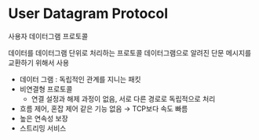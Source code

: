 # User Datagram Protocol
사용자 데이터그램 프로토콜

데이터를 데이터그램 단위로 처리하는 프로토콜
데이터그램으로 알려진 단문 메시지를 교환하기 위해서 사용

- 데이터 그램 : 독립적인 관계를 지니는 패킷
- 비연결형 프로토콜
    - 연결 설정과 해제 과정이 없음, 서로 다른 경로로 독립적으로 처리
- 흐름 제어, 혼잡 제어 같은 기능 없음 → TCP보다 속도 빠름
- 높은 연속성 보장
- 스트리밍 서비스